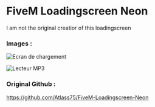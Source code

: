 
# FiveM Loadingscreen Neon

I am not the original creatior of this loadingscreen

### Images :

![Ecran de chargement](https://i.imgur.com/lBaZ5Y8.jpg)

![Lecteur MP3](https://i.imgur.com/pFToa9M.png)

### Original Github :
https://github.com/Atlass75/FiveM-Loadingscreen-Neon
